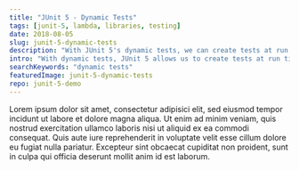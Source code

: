 ```yaml
---
title: "JUnit 5 - Dynamic Tests"
tags: [junit-5, lambda, libraries, testing]
date: 2018-08-05
slug: junit-5-dynamic-tests
description: "With JUnit 5's dynamic tests, we can create tests at run time, for example to parameterize tests, create hierarchical test plans, or define tests with lambdas."
intro: "With dynamic tests, JUnit 5 allows us to create tests at run time. With this we can parameterize tests. generate hierarchical test plans, and even define tests with lambdas!"
searchKeywords: "dynamic tests"
featuredImage: junit-5-dynamic-tests
repo: junit-5-demo
---
```


Lorem ipsum dolor sit amet, consectetur adipisici elit, sed eiusmod tempor incidunt ut labore et dolore magna aliqua.
Ut enim ad minim veniam, quis nostrud exercitation ullamco laboris nisi ut aliquid ex ea commodi consequat.
Quis aute iure reprehenderit in voluptate velit esse cillum dolore eu fugiat nulla pariatur.
Excepteur sint obcaecat cupiditat non proident, sunt in culpa qui officia deserunt mollit anim id est laborum.